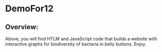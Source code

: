 # DemoFor12
## Overview:
Above, you will find HTLM and JavaScript code that builds a website with interactive graphs for biodiversity of bacteria in belly buttons. Enjoy.